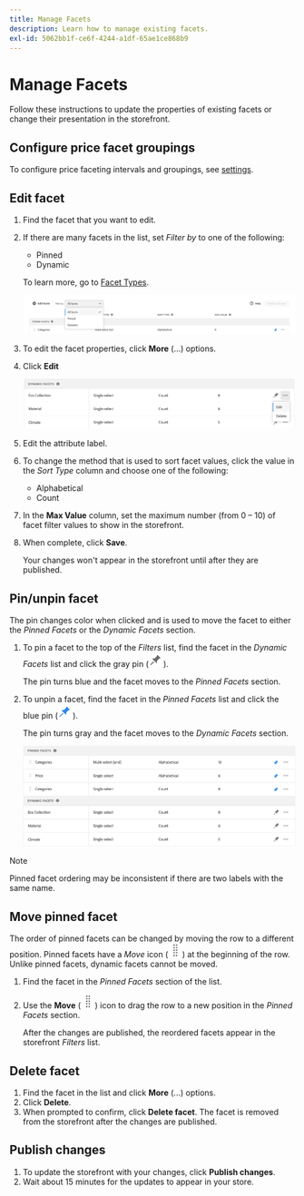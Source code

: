 ```yaml
---
title: Manage Facets
description: Learn how to manage existing facets.
exl-id: 5062bb1f-ce6f-4244-a1df-65ae1ce868b9
---
```

# Manage Facets

Follow these instructions to update the properties of existing facets or change their presentation in the storefront.

## Configure price facet groupings

To configure price faceting intervals and groupings, see [settings](../../settings.md).

## Edit facet

1. Find the facet that you want to edit.
1. If there are many facets in the list, set *Filter by* to one of the following:

   - Pinned
   - Dynamic

   To learn more, go to [Facet Types](type.md).

   ![Filter facets](../../assets/facets-filter-by-cropped.png)

1. To edit the facet properties, click **More** (...) options.
1. Click **Edit**

   ![Edit options](../../assets/facet-edit-menu.png)

1. Edit the attribute label.
1. To change the method that is used to sort facet values, click the value in the *Sort Type* column and choose one of the following:

    - Alphabetical
    - Count

1. In the **Max Value** column, set the maximum number (from 0 – 10) of facet filter values to show in the storefront.
1. When complete, click **Save**.

   Your changes won't appear in the storefront until after they are published.

## Pin/unpin facet

The pin changes color when clicked and is used to move the facet to either the *Pinned Facets* or the *Dynamic Facets* section.

1. To pin a facet to the top of the *Filters* list, find the facet in the *Dynamic Facets* list and click the gray pin (![Pin selector](../../assets/btn-pin-gray.png)).

   The pin turns blue and the facet moves to the *Pinned Facets* section.

1. To unpin a facet, find the facet in the *Pinned Facets* list and click the blue pin (![Pin selector](../../assets/btn-pin-blue.png)).

   The pin turns gray and the facet moves to the *Dynamic Facets* section.

   ![Pinned and dynamic facets](../../assets/facets-pinned-unpinned.png)

>[!NOTE]
>
>Pinned facet ordering may be inconsistent if there are two labels with the same name.

## Move pinned facet

The order of pinned facets can be changed by moving the row to a different position. Pinned facets have a *Move* icon (![Move selector](../../assets/btn-move.png)) at the beginning of the row. Unlike pinned facets, dynamic facets cannot be moved.

1. Find the facet in the *Pinned Facets* section of the list.
1. Use the **Move** (![Move selector](../../assets/btn-move.png)) icon to drag the row to a new position in the *Pinned Facets* section.
 
   After the changes are published, the reordered facets appear in the storefront *Filters* list.

## Delete facet

1. Find the facet in the list and click **More** (...) options.
1. Click **Delete**.
1. When prompted to confirm, click **Delete facet**.
   The facet is removed from the storefront after the changes are published.

## Publish changes

1. To update the storefront with your changes, click **Publish changes**.
1. Wait about 15 minutes for the updates to appear in your store.
